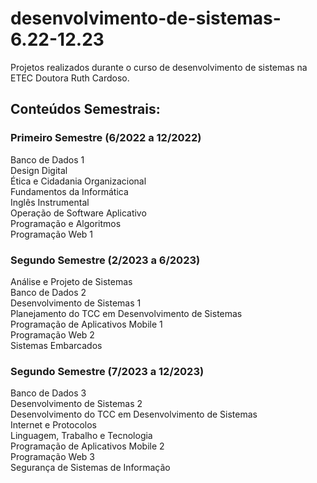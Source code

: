 # desenvolvimento-de-sistemas-6.22-12.23
Projetos realizados durante o curso de desenvolvimento de sistemas na ETEC Doutora Ruth Cardoso.

## Conteúdos Semestrais:

### Primeiro Semestre (6/2022 a 12/2022)
Banco de Dados 1  
Design Digital  
Ética e Cidadania Organizacional  
Fundamentos da Informática  
Inglês Instrumental  
Operação de Software Aplicativo  
Programação e Algoritmos  
Programação Web 1  

### Segundo Semestre (2/2023 a 6/2023)
Análise e Projeto de Sistemas  
Banco de Dados 2  
Desenvolvimento de Sistemas 1  
Planejamento do TCC em Desenvolvimento de Sistemas  
Programação de Aplicativos Mobile 1  
Programação Web 2  
Sistemas Embarcados  

### Segundo Semestre (7/2023 a 12/2023)
Banco de Dados 3  
Desenvolvimento de Sistemas 2  
Desenvolvimento do TCC em Desenvolvimento de Sistemas  
Internet e Protocolos  
Linguagem, Trabalho e Tecnologia  
Programação de Aplicativos Mobile 2  
Programação Web 3  
Segurança de Sistemas de Informação  